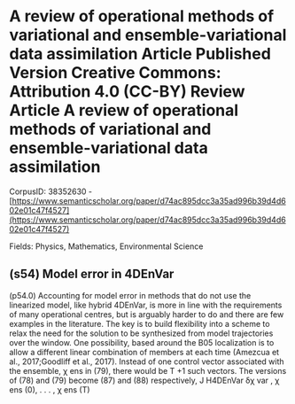 # A review of operational methods of variational and ensemble-variational data assimilation Article Published Version Creative Commons: Attribution 4.0 (CC-BY) Review Article A review of operational methods of variational and ensemble-variational data assimilation

CorpusID: 38352630 - [https://www.semanticscholar.org/paper/d74ac895dcc3a35ad996b39d4d602e01c47f4527](https://www.semanticscholar.org/paper/d74ac895dcc3a35ad996b39d4d602e01c47f4527)

Fields: Physics, Mathematics, Environmental Science

## (s54) Model error in 4DEnVar
(p54.0) Accounting for model error in methods that do not use the linearized model, like hybrid 4DEnVar, is more in line with the requirements of many operational centres, but is arguably harder to do and there are few examples in the literature. The key is to build flexibility into a scheme to relax the need for the solution to be synthesized from model trajectories over the window. One possibility, based around the B05 localization is to allow a different linear combination of members at each time (Amezcua et al., 2017;Goodliff et al., 2017). Instead of one control vector associated with the ensemble, χ ens in (79), there would be T +1 such vectors. The versions of (78) and (79) become (87) and (88) respectively, J H4DEnVar δχ var , χ ens (0), . . . , χ ens (T)
